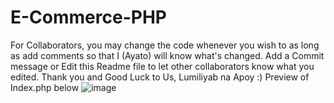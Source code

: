 # E-Commerce-PHP
For Collaborators, you may change the code whenever you wish to as long as add comments so that I (Ayato) will know what's changed. Add a Commit message or Edit this Readme file to let other collaborators know what you edited. Thank you and Good Luck to Us, Lumiliyab na Apoy :)
Preview of Index.php below
![image](https://github.com/DLAyatoCabanilla/E-Commerce-PHP/assets/139518282/868130c8-a48e-4989-b33a-318d53cd5e57)
